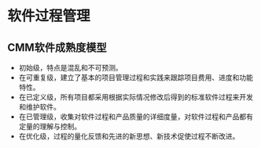 # 软件过程管理
## CMM软件成熟度模型
- 初始级，特点是混乱和不可预测。
- 在可重复级，建立了基本的项目管理过程和实践来跟踪项目费用、进度和功能特性。
- 在已定义级，所有项目都采用根据实际情况修改后得到的标准软件过程来开发和维护软件。
- 在已管理级，收集对软件过程和产品质量的详细度量，对软件过程和产品都有定量的理解与控制。
- 在优化级，过程的量化反馈和先进的新思想、新技术促使过程不断改进。